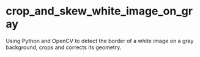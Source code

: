 # crop_and_skew_white_image_on_gray
Using Python and OpenCV to detect the border of a white image on a gray background, crops and corrects its geometry.
